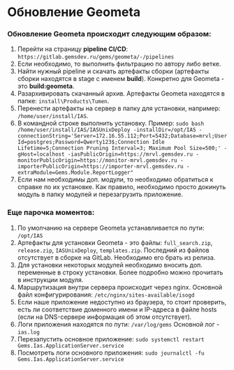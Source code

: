 # Обновление Geometa

### Обновление Geometa происходит следующим образом:
1. Перейти на страницу **pipeline CI/CD**: `https://gitlab.gemsdev.ru/gems/geometa/-/pipelines`
2. Если необходимо, то выполнить фильтрацию по автору либо ветке.
3. Найти нужный pipeline и скачать артефакты сборки (артефакты сборки находятся в stage с именем **build**). Конкретно для Geometa - это **build:geometa**.
4. Разархивировать скачанный архив. Артефакты Geometa находятся в папке: `install\Products\Tumen`.
5. Перенести артефакты на сервер в папку для установки, например: `/home/user/install/IAS`.
6. В командной строке выполнить установку. Пример: `sudo bash /home/user/install/IAS/IASUnixDeploy -installDir=/opt/IAS -connectionString='Server=172.16.55.112;Port=5432;Database=mrvl;User Id=postgres;Password=Qwerty123$;Connection Idle Lifetime=5;Connection Pruning Interval=3; Maximum Pool Size=500;' -gHost=localhost -iasPublicOrigin=https://mrvl.gemsdev.ru -monitorPublicOrigin=https://monitor-mrvl.gemsdev.ru -importerPublicOrigin=https://importer-mrvl.gemsdev.ru -extraModule=Gems.Module.ReportLogger"`
7. Если нам необходимы доп. модули, то необходимо обратиться к справке по их установке. Как правило, необходимо просто докинуть модуль в папку модулей и перезагрузить приложение.

### Еще парочка моментов:
1. По умолчанию на сервере Geometa устанавливается по пути: `/opt/IAS`
2. Артефакты для установки Geometa - это файлы: `full_search.zip`, `release.zip`, `IASUnixDeploy`, `templates.zip`. Последний из файлов отсутствует в сборке на GitLab. Необходимо его брать из релиза.
3. Для установки некоторых модулей необходимо вносить доп. переменные в строку установки. Более подробно можно прочитать в инструкции модуля.
4. Маршрутизация внутри сервера происходит через nginx. Основной файл конфигурирования: `/etc/nginx/sites-available/isogd`
5. Если наше приложение недоступно из браузера, то стоит проверить, есть ли соответствие доменного имени и IP-адреса в файле hosts (если на DNS-сервере информация об этом отсутствует).
6. Логи приложения находятся по пути: `/var/log/gems` Основной лог - `ias.log`
7. Перезапустить основное приложение: `sudo systemctl restart Gems.Ias.ApplicationServer.service`
8. Посмотреть логи основного приложения: `sudo journalctl -fu Gems.Ias.ApplicationServer.service`